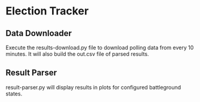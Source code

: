 # Election Tracker

## Data Downloader

Execute the results-download.py file to download polling data from every 10 minutes. It will also build the out.csv file of parsed results.

## Result Parser

result-parser.py will display results in plots for configured battleground states.



